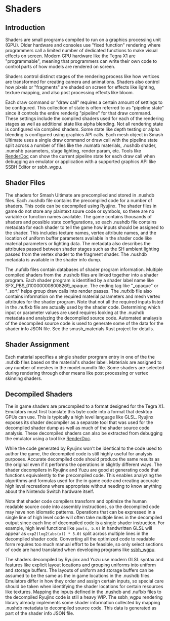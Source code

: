 # Shaders
## Introduction
Shaders are small programs compiled to run on a graphics processing unit (GPU). Older hardware and consoles use "fixed function" rendering where programmers call a limited number of dedicated functions to make visual effects on screen. Modern GPU hardware like the Tegra X1 are "programmable", meaning that programmers can write their own code to control parts of how models are rendered on screen.

Shaders control distinct stages of the rendering process like how vertices are transformed for creating camera and animations. Shaders also control how pixels or "fragments" are shaded on screen for effects like lighting, texture mapping, and also post processing effects like bloom.

Each draw command or "draw call" requires a certain amount of settings to be configured. This collection of state is often referred to as "pipeline state" since it controls the entire renderig "pipeline" for that draw command. These settings include the compiled shaders used for each of the rendering stages as well as additional state like alpha blending.  Not all rendering state is configured via compiled shaders. Some state like depth testing or alpha blending is configured using graphics API calls. Each mesh object in Smash Ultimate uses a single draw command or draw call with the pipeline state split across a number of files like the .numatb materials, .nushdb shader, .numshb parameters, stage lighting, render param, etc. Tools like [RenderDoc](https://renderdoc.org/) can show the current pipeline state for each draw call when debugging an emulator or application with a supported graphics API like SSBH Editor or ssbh_wgpu. 

## Shader Files
The shaders for Smash Ultimate are precompiled and stored in .nushdb files. Each .nushdb file contains the precompiled code for a number of shaders. This code can be decompiled using Ryujinx. The shader files in game do not store any plaintext soure code or symbols, so there are no variable or function names available. The game contains thousands of shaders and possible state configurations, so each .nushdb file contains metadata for each shader to tell the game how inputs should be assigned to the shader. This includes texture names, vertex attribute names, and the location of uniform buffer parameters available in the shader code like material parameters or lighting data. The metadata also describes the attributes passed between shader stages such as the SH ambient lighting passed from the vertex shader to the fragment shader. The .nushdb metadata is available in the shader info dump.

The .nufxlb files contain databases of shader program information. Multiple compiled shaders from the .nushdb files are linked together into a shader program. Each shader program is identified by a shader label name like SFX_PBS_0100000008008269_opaque. The ending tag like "_opaque" or "_sort" helps group draw calls into render passes. The .nufxlb file also contains information on the required material parameters and mesh vertex attributes for the shader program. Note that not all the required inputs listed in the .nuflxb file are actually used by the shader code. Determining which input or parameter values are used requires looking at the .nushdb metadata and analyzing the decompiled source code. Automated analaysis of the decompiled source code is used to generate some of the data for the shader info JSON file. See the smush_materials Rust project for details.

## Shader Assignment
Each material specifies a single shader prorgram entry in one of the the .nufxlb files based on the material's shader label. Materials are assigned to any number of meshes in the model.numdlb file. Some shaders are selected during rendering through other means like post processing or vertex skinning shaders.

## Decompiled Shaders
The in game shaders are precompiled to a format designed for the Tegra X1. Emulators must first translate this byte code into a format that desktop GPUs can use. This is typically a high level language like GLSL. Ryujinx exposes its shader decompiler as a separate tool that was used for the decompiled shader dump as well as much of the shader source code analysis. These decompiled shaders can also be extracted from debugging the emulator using a tool like [RenderDoc](https://renderdoc.org/). 

While the code generated by Ryujinx won't be identical to the code used to author the game, the decompiled code is still highly useful for analysis purposes. Accurate decompiled code should produce the same results as the original even if it performs the operations in slightly different ways. The shader decompilers in Ryujinx and Yuzu are good at generating code that functions equivalently to the precompiled code. This enables analyzing the algorithms and formulas used for the in game code and creating accurate high level recreations where appropriate without needing to know anything about the Nintendo Switch hardware itself.

Note that shader code compilers transform and optimize the human readable source code into assembly instructions, so the decompiled code may have non idiomatic patterns. Operations that can be expressed in a single line of high level code will often take multiple lines in the decompiled output since each line of decompiled code is a single shader instruction. For example, high level functions like `pow(x, 5.0)` in handwritten GLSL will appear as `exp2(log2(abs(x)) * 5.0)` split across multiple lines in the decompiled shader code. Converting all the optimized code to readable form requires too much manual effort to be feasible, so only select sections of code are hand translated when developing programs like [ssbh_wgpu](https://github.com/ScanMountGoat/ssbh_wgpu).

The shaders decompiled by Ryujinx and Yuzu use modern GLSL syntax and features like explicit layout locations and grouping uniforms into uniform and storage buffers. The layouts of uniform and storage buffers can be assumed to be the same as the in game locations in the .nushdb files. Emulators differ in how they order and assign certain inputs, so special care should be taken when identifying the shader locations for certain resources like textures. Mapping the inputs defined in the .nushdb and .nuflxb files to the decompiled Ryujinx code is still a heavy WIP. The ssbh_wgpu rendering library already implements some shader information collected by mapping .nushdb metadata to decompiled source code. This data is generated as part of the shader info JSON file.